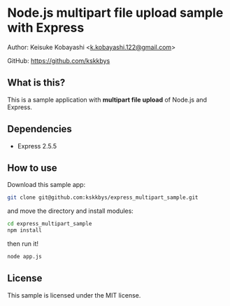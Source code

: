 # Node.js multipart file upload sample with Express

Author: Keisuke Kobayashi \<k.kobayashi.122@gmail.com\>

GitHub: https://github.com/kskkbys

## What is this?
This is a sample application with **multipart file upload** of Node.js and Express.

## Dependencies
- Express 2.5.5

## How to use
Download this sample app:

```sh
git clone git@github.com:kskkbys/express_multipart_sample.git
```

and move the directory and install modules:

```sh
cd express_multipart_sample
npm install
```

then run it!

```sh
node app.js
```

## License
This sample is licensed under the MIT license.

